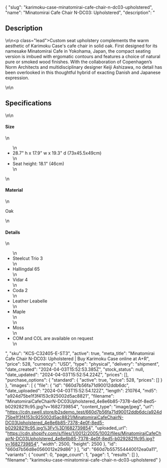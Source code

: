 {
  "slug": "karimoku-case-minatomirai-cafe-chair-n-dc03-upholstered",
  "name": "Minatomirai Cafe Chair N-DC03: Upholstered",
  "description": "<h2>Description</h2>\n<!-- split -->\n<p class=\"lead\">Custom seat upholstery complements the warm aesthetic of Karimoku Case's cafe chair in solid oak. First designed for its namesake Minatomirai Cafe in Yokohama, Japan, the compact seating version is imbued with ergomatic contours and features a choice of natural pure or smoked wood finishes. With the collaboration of Copenhagen’s Norm Architects and multidisciplinary designer Keiji Ashizawa, no detail has been overlooked in this thoughtful hybrid of exacting Danish and Japanese expression.</p>\n<!-- split -->\n<h2>Specifications</h2>\n<!-- split -->\n<h4>Size</h4>\n<ul>\n<li>28.7\" h x 17.9\" w x 19.3\" d (73x45.5x49cm)</li>\n<li>Seat height: 18.1\" (46cm)</li>\n</ul>\n<h4>Material</h4>\n<p>Oak</p>\n<h4>Details</h4>\n<ul>\n<li>Steelcut Trio 3</li>\n<li>Hallingdal 65</li>\n<li>Vidar 4</li>\n<li>Coda 2</li>\n<li>Leather Leabelle</li>\n<li>Maple<br>\n</li>\n<li>Moss</li>\n<li>COM and COL are available on request</li>\n</ul>",
  "sku": "KCS-C32405-E-ST3",
  "active": true,
  "meta_title": "Minatomirai Cafe Chair N-DC03: Upholstered | Buy Karimoku Case online at A+R",
  "price": 528,
  "currency": "USD",
  "type": "physical",
  "delivery": "shipment",
  "date_created": "2024-04-03T15:52:53.385Z",
  "stock_status": null,
  "date_updated": "2024-04-03T15:52:54.224Z",
  "prices": [],
  "purchase_options": {
    "standard": {
      "active": true,
      "price": 528,
      "prices": []
    }
  },
  "images": [
    {
      "file": {
        "id": "660d7b56fa71d90012ddb6dc",
        "date_uploaded": "2024-04-03T15:52:54.122Z",
        "length": 210764,
        "md5": "a924d75be1f3f4153c925002d5ac8821",
        "filename": "MinatomiraiCafeChairN-DC03Upholstered_4e8e6b85-7378-4e0f-8ed5-b0292821fc95.jpg?v=1682739854",
        "content_type": "image/jpeg",
        "url": "https://cdn.swell.store/b2sdemo_test/660d7b56fa71d90012ddb6dc/a924d75be1f3f4153c925002d5ac8821/MinatomiraiCafeChairN-DC03Upholstered_4e8e6b85-7378-4e0f-8ed5-b0292821fc95.jpg%3Fv%3D1682739854",
        "uploaded_url": "https://cdn.shopify.com/s/files/1/0012/2005/1002/files/MinatomiraiCafeChairN-DC03Upholstered_4e8e6b85-7378-4e0f-8ed5-b0292821fc95.jpg?v=1682739854",
        "width": 2500,
        "height": 2500
      },
      "id": "660d7b56d8e0560012e29d86"
    }
  ],
  "id": "660d7b557554440012ea0a11",
  "variants": {
    "count": 0,
    "page_count": 1,
    "page": 1,
    "results": []
  },
  "filename": "karimoku-case-minatomirai-cafe-chair-n-dc03-upholstered"
}